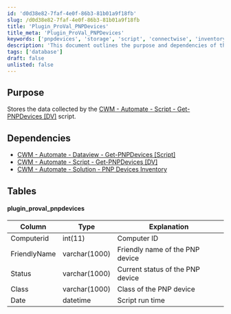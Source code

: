 ```yaml
---
id: 'd0d38e82-7faf-4e0f-86b3-81b01a9f18fb'
slug: /d0d38e82-7faf-4e0f-86b3-81b01a9f18fb
title: 'Plugin_ProVal_PNPDevices'
title_meta: 'Plugin_ProVal_PNPDevices'
keywords: ['pnpdevices', 'storage', 'script', 'connectwise', 'inventory']
description: 'This document outlines the purpose and dependencies of the PNP Devices Storage Script within ConnectWise Automate. It details the data structure used to store information about PNP devices, including their status and classification.'
tags: ['database']
draft: false
unlisted: false
---
```


## Purpose

Stores the data collected by the [CWM - Automate - Script - Get-PNPDevices [DV]](/docs/9d2c62e4-37a5-4d37-867c-c0cda13bdef9) script.

## Dependencies

- [CWM - Automate - Dataview - Get-PNPDevices [Script]](/docs/f0f7231c-f13b-46a0-baa6-aebb8640adaf)
- [CWM - Automate - Script - Get-PNPDevices [DV]](/docs/9d2c62e4-37a5-4d37-867c-c0cda13bdef9)
- [CWM - Automate - Solution - PNP Devices Inventory](/docs/f92a5e4c-9ade-4cb9-ba9f-4e8b7d6ae0da)

## Tables

#### plugin_proval_pnpdevices

| Column        | Type         | Explanation                          |
|---------------|--------------|--------------------------------------|
| Computerid    | int(11)     | Computer ID                           |
| FriendlyName   | varchar(1000) | Friendly name of the PNP device      |
| Status        | varchar(1000) | Current status of the PNP device     |
| Class         | varchar(1000) | Class of the PNP device               |
| Date          | datetime     | Script run time                      |

